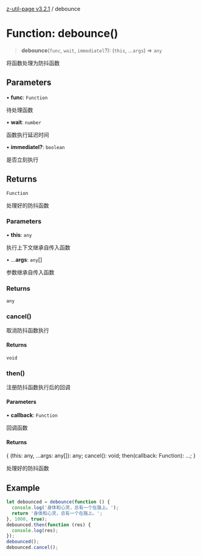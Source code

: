 [z-util-page v3.2.1](../index.md) / debounce

# Function: debounce()

> **debounce**(`func`, `wait`, `immediatel`?): (`this`, ...`args`) => `any`

将函数处理为防抖函数

## Parameters

• **func**: `Function`

待处理函数

• **wait**: `number`

函数执行延迟时间

• **immediatel?**: `boolean`

是否立刻执行

## Returns

`Function`

处理好的防抖函数

### Parameters

• **this**: `any`

执行上下文继承自传入函数

• ...**args**: `any`[]

参数继承自传入函数

### Returns

`any`

### cancel()

取消防抖函数执行

#### Returns

`void`

### then()

注册防抖函数执行后的回调

#### Parameters

• **callback**: `Function`

回调函数

#### Returns

\{ (this: any, ...args: any\[\]): any; cancel(): void; then(callback: Function): ...; \}

处理好的防抖函数

## Example

```ts
let debounced = debounce(function () {
  console.log('身体和心灵，总有一个在路上。');
  return '身体和心灵，总有一个在路上。';
}, 1000, true);
debounced.then(function (res) {
  console.log(res);
});
debounced();
debounced.cancel();
```
